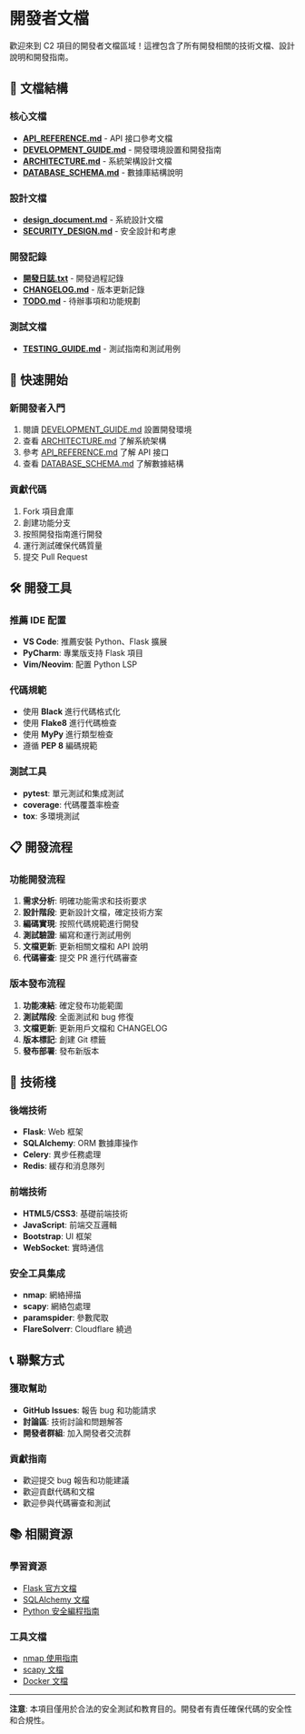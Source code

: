 # 開發者文檔

歡迎來到 C2 項目的開發者文檔區域！這裡包含了所有開發相關的技術文檔、設計說明和開發指南。

## 📁 文檔結構

### 核心文檔
- **[API_REFERENCE.md](API_REFERENCE.md)** - API 接口參考文檔
- **[DEVELOPMENT_GUIDE.md](DEVELOPMENT_GUIDE.md)** - 開發環境設置和開發指南
- **[ARCHITECTURE.md](ARCHITECTURE.md)** - 系統架構設計文檔
- **[DATABASE_SCHEMA.md](DATABASE_SCHEMA.md)** - 數據庫結構說明

### 設計文檔
- **[design_document.md](design_document.md)** - 系統設計文檔
- **[SECURITY_DESIGN.md](SECURITY_DESIGN.md)** - 安全設計和考慮

### 開發記錄
- **[開發日誌.txt](開發日誌.txt)** - 開發過程記錄
- **[CHANGELOG.md](CHANGELOG.md)** - 版本更新記錄
- **[TODO.md](TODO.md)** - 待辦事項和功能規劃

### 測試文檔
- **[TESTING_GUIDE.md](TESTING_GUIDE.md)** - 測試指南和測試用例

## 🚀 快速開始

### 新開發者入門
1. 閱讀 [DEVELOPMENT_GUIDE.md](DEVELOPMENT_GUIDE.md) 設置開發環境
2. 查看 [ARCHITECTURE.md](ARCHITECTURE.md) 了解系統架構
3. 參考 [API_REFERENCE.md](API_REFERENCE.md) 了解 API 接口
4. 查看 [DATABASE_SCHEMA.md](DATABASE_SCHEMA.md) 了解數據結構

### 貢獻代碼
1. Fork 項目倉庫
2. 創建功能分支
3. 按照開發指南進行開發
4. 運行測試確保代碼質量
5. 提交 Pull Request

## 🛠️ 開發工具

### 推薦 IDE 配置
- **VS Code**: 推薦安裝 Python、Flask 擴展
- **PyCharm**: 專業版支持 Flask 項目
- **Vim/Neovim**: 配置 Python LSP

### 代碼規範
- 使用 **Black** 進行代碼格式化
- 使用 **Flake8** 進行代碼檢查
- 使用 **MyPy** 進行類型檢查
- 遵循 **PEP 8** 編碼規範

### 測試工具
- **pytest**: 單元測試和集成測試
- **coverage**: 代碼覆蓋率檢查
- **tox**: 多環境測試

## 📋 開發流程

### 功能開發流程
1. **需求分析**: 明確功能需求和技術要求
2. **設計階段**: 更新設計文檔，確定技術方案
3. **編碼實現**: 按照代碼規範進行開發
4. **測試驗證**: 編寫和運行測試用例
5. **文檔更新**: 更新相關文檔和 API 說明
6. **代碼審查**: 提交 PR 進行代碼審查

### 版本發布流程
1. **功能凍結**: 確定發布功能範圍
2. **測試階段**: 全面測試和 bug 修復
3. **文檔更新**: 更新用戶文檔和 CHANGELOG
4. **版本標記**: 創建 Git 標籤
5. **發布部署**: 發布新版本

## 🔧 技術棧

### 後端技術
- **Flask**: Web 框架
- **SQLAlchemy**: ORM 數據庫操作
- **Celery**: 異步任務處理
- **Redis**: 緩存和消息隊列

### 前端技術
- **HTML5/CSS3**: 基礎前端技術
- **JavaScript**: 前端交互邏輯
- **Bootstrap**: UI 框架
- **WebSocket**: 實時通信

### 安全工具集成
- **nmap**: 網絡掃描
- **scapy**: 網絡包處理
- **paramspider**: 參數爬取
- **FlareSolverr**: Cloudflare 繞過

## 📞 聯繫方式

### 獲取幫助
- **GitHub Issues**: 報告 bug 和功能請求
- **討論區**: 技術討論和問題解答
- **開發者群組**: 加入開發者交流群

### 貢獻指南
- 歡迎提交 bug 報告和功能建議
- 歡迎貢獻代碼和文檔
- 歡迎參與代碼審查和測試

## 📚 相關資源

### 學習資源
- [Flask 官方文檔](https://flask.palletsprojects.com/)
- [SQLAlchemy 文檔](https://docs.sqlalchemy.org/)
- [Python 安全編程指南](https://python-security.readthedocs.io/)

### 工具文檔
- [nmap 使用指南](https://nmap.org/book/)
- [scapy 文檔](https://scapy.readthedocs.io/)
- [Docker 文檔](https://docs.docker.com/)

---

**注意**: 本項目僅用於合法的安全測試和教育目的。開發者有責任確保代碼的安全性和合規性。 
